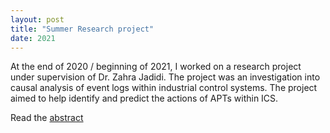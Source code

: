 ```yaml
---
layout: post
title: "Summer Research project"
date: 2021
---
```


At the end of 2020 / beginning of 2021, I worked on a research project under supervision of Dr. Zahra Jadidi. The project was an investigation into causal analysis of event logs within industrial control systems. The project aimed to help identify and predict the actions of APTs within ICS. 

Read the <a href="/files/abstract.pdf" class="download" title="download abstract">abstract</a>